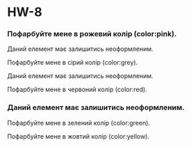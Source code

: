 # HW-8
<!DOCTYPE html>
<html lang="en">
<head>
    <meta charset="UTF-8">
    <meta name="viewport" content="width=device-width, initial-scale=1.0">
    <title>Document</title>
    <link rel="stylesheet" href="/style.css">
</head>
<body>
    <div class="text-box">
        <h3>Пофарбуйте мене в рожевий колір (color:pink).</h3>
        <p>Даний елемент має залишитись неоформленим.</p>
        <p id="greycol">Пофарбуйте мене в сірий колір (color:grey).</p>
        <div>Даний елемент має залишитись неоформленим.</div>
        <div><p>Пофарбуйте мене в червоний колір (color:red).</p></div>
        <h3>Даний елемент має залишитись неоформленим.</h3>
        <p>Пофарбуйте мене в зелений колір (color:green).</p>
        <p class="yellow">Пофарбуйте мене в жовтий колір (color:yellow).</p>
      </div> 
</body>
</html>
